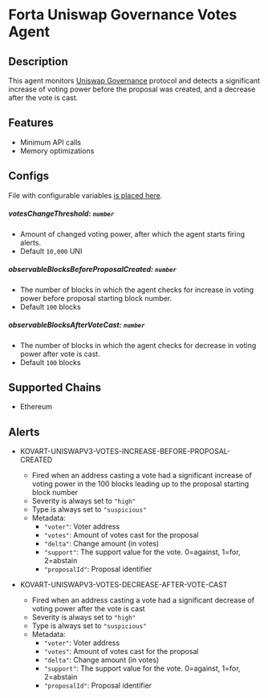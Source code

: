 # Forta Uniswap Governance Votes Agent

## Description

This agent monitors [Uniswap Governance](https://uniswap.org/governance) protocol and detects a significant increase of voting power before the proposal was created, 
and a decrease after the vote is cast. 

## Features

- Minimum API calls
- Memory optimizations

## Configs

File with configurable variables [is placed here](src/configs/agent-config.json).

##### votesChangeThreshold: `number`

- Amount of changed voting power, after which the agent starts firing alerts.
- Default `10,000` UNI

##### observableBlocksBeforeProposalCreated: `number`

- The number of blocks in which the agent checks for increase in voting power before proposal starting block number.
- Default `100` blocks

##### observableBlocksAfterVoteCast: `number`

- The number of blocks in which the agent checks for decrease in voting power after vote is cast.
- Default `100` blocks

## Supported Chains

- Ethereum

## Alerts

- KOVART-UNISWAPV3-VOTES-INCREASE-BEFORE-PROPOSAL-CREATED

  - Fired when an address casting a vote had a significant increase of voting power
    in the 100 blocks leading up to the proposal starting block number
  - Severity is always set to `"high"`
  - Type is always set to `"suspicious"`
  - Metadata:
    - `"voter"`: Voter address
    - `"votes"`: Amount of votes cast for the proposal
    - `"delta"`: Change amount (in votes)
    - `"support"`: The support value for the vote. 0=against, 1=for, 2=abstain
    - `"proposalId"`: Proposal identifier

- KOVART-UNISWAPV3-VOTES-DECREASE-AFTER-VOTE-CAST
  - Fired when an address casting a vote had a significant decrease of voting power after the vote is cast
  - Severity is always set to `"high"`
  - Type is always set to `"suspicious"`
  - Metadata:
    - `"voter"`: Voter address
    - `"votes"`: Amount of votes cast for the proposal
    - `"delta"`: Change amount (in votes)
    - `"support"`: The support value for the vote. 0=against, 1=for, 2=abstain
    - `"proposalId"`: Proposal identifier
